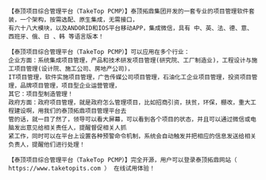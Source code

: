     【泰顶项目综合管理平台（TakeTop PCMP）】泰顶拓鼎集团开发的一套专业的项目管理软件套装，一个架构，按需选配、原生集成，无需接口，
    有六十八大模块，以及ANDORID和IOS平台移动APP，集成微信，具有 中、英、法、德、意、西班牙、俄、日 、韩 等语言版本！
    
    【泰顶项目综合管理平台（TakeTop PCMP）】可以应用在多个行业：
    企业方面：系统集成项目管理，产品和技术研发项目管理(研究院、工厂制造业)，工程设计与施工项目管理(设计院、施工公司、房地产公司)，
    IT项目管理，软件实施项目管理，广告传媒公司项目管理，石油化工企业项目管理，投资项目管理，品牌项目管理，项目型企业运营管理，
    其它：项目型制造管理！
    政府方面：政府项目管理，就是政府怎么管理项目，比如招商引资，扶贫，环保，棚改，重大工程建设啊，用我们的泰顶拓鼎项目管理平台去
    管的话，就一目了然了，领导可以看大屏幕，可以看到各个项目的状态，并且可以通过微信或电脑发出意见给相关责任人，提醒督促相关人抓
    紧工作，同时可以在平台上设置各种预警命令机制，系统会自动触发并把相应的信息发送给相关负责人，提醒他们进行处理！
    
    【泰顶项目综合管理平台（TakeTop PCMP）】完全开源，用户可以登录泰顶拓鼎网站（ https://www.taketopits.com ） 在线试用体验！
    


